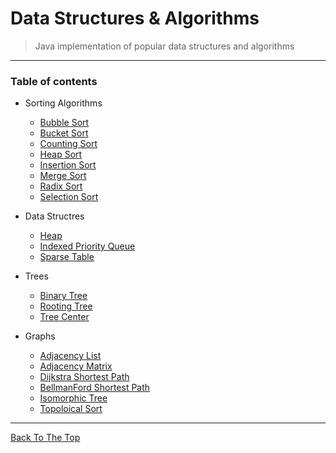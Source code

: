 # Data Structures & Algorithms
>Java implementation of popular data structures and algorithms

---

### Table of contents


+ Sorting Algorithms
    + [Bubble Sort](https://github.com/arfeen-m/DataStructuresAndAlgorithms/blob/master/SortingAlgorithms/bubbleSort.java)
    + [Bucket Sort](https://github.com/arfeen-m/DataStructuresAndAlgorithms/blob/master/SortingAlgorithms/bucketSort.java)
    + [Counting Sort](https://github.com/arfeen-m/DataStructuresAndAlgorithms/blob/master/SortingAlgorithms/countingSort.java)
    + [Heap Sort](https://github.com/arfeen-m/DataStructuresAndAlgorithms/blob/master/SortingAlgorithms/HeapSort.java)
    + [Insertion Sort](https://github.com/arfeen-m/DataStructuresAndAlgorithms/blob/master/SortingAlgorithms/insertionSort.java)
    + [Merge Sort](https://github.com/arfeen-m/DataStructuresAndAlgorithms/blob/master/SortingAlgorithms/mergeSort.java)
    + [Radix Sort](https://github.com/arfeen-m/DataStructuresAndAlgorithms/blob/master/SortingAlgorithms/radixSort.java)
    + [Selection Sort](https://github.com/arfeen-m/DataStructuresAndAlgorithms/blob/master/SortingAlgorithms/selectionSort.java)

+  Data Structres
    + [Heap](https://github.com/arfeen-m/DataStructuresAndAlgorithms/tree/master/DataStructure/Heap.java)
    + [Indexed Priority Queue](https://github.com/arfeen-m/DataStructuresAndAlgorithms/tree/master/DataStructure/IndexedPriorityQueue.java)
    + [Sparse Table](https://github.com/arfeen-m/DataStructuresAndAlgorithms/tree/master/DataStructure/SparseTable.java)
    
+ Trees
    + [Binary Tree](https://github.com/arfeen-m/DataStructuresAndAlgorithms/blob/master/Trees/BinaryTree.java)
    + [Rooting Tree](https://github.com/arfeen-m/DataStructuresAndAlgorithms/blob/master/Trees/RootingTree.java)
    + [Tree Center](https://github.com/arfeen-m/DataStructuresAndAlgorithms/blob/master/Trees/TreeCenter.java)

+ Graphs
    + [Adjacency List](https://github.com/arfeen-m/DataStructuresAndAlgorithms/blob/master/Graphs/AdjacencyList.java)
    + [Adjacency Matrix](https://github.com/arfeen-m/DataStructuresAndAlgorithms/blob/master/Graphs/AdjacencyMatrix.java)
    + [Dijkstra Shortest Path](https://github.com/arfeen-m/DataStructuresAndAlgorithms/blob/master/Graphs/DijkstraShortestPath.java)
    + [BellmanFord Shortest Path](https://github.com/arfeen-m/DataStructuresAndAlgorithms/blob/master/Graphs/BellmanFordShortestPath.java)
    + [Isomorphic Tree](https://github.com/arfeen-m/DataStructuresAndAlgorithms/blob/master/Graphs/IsomorphicTree.java)
    + [Topoloical Sort](https://github.com/arfeen-m/DataStructuresAndAlgorithms/blob/master/Graphs/TopologicalSort.java)
    

---

[Back To The Top](#)
